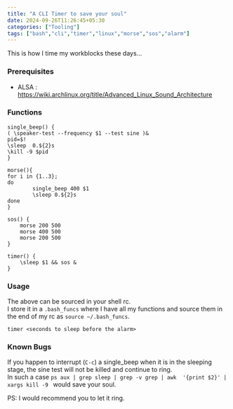 ```yaml
---
title: "A CLI Timer to save your soul"
date: 2024-09-26T11:26:45+05:30
categories: ["Tooling"]
tags: ["bash","cli","timer","linux","morse","sos","alarm"]
---
```


This is how I time my workblocks these days...  

### Prerequisites

 - ALSA : https://wiki.archlinux.org/title/Advanced_Linux_Sound_Architecture
 
 
### Functions

``` 
single_beep() {
( \speaker-test --frequency $1 --test sine )&
pid=$!
\sleep  0.${2}s
\kill -9 $pid
}

morse(){
for i in {1..3};
do
        single_beep 400 $1
        \sleep 0.${2}s
done
}

sos() {
    morse 200 500
    morse 400 500
    morse 200 500
}

timer() {
    \sleep $1 && sos &
}
```


### Usage

The above can be sourced in your shell rc.  
I store it in a `.bash_funcs` where I have all my functions and source them in the end of my rc as `source ~/.bash_funcs`.


``` 
timer <seconds to sleep before the alarm>
```

### Known Bugs

If you happen to interrupt (`C-c`) a single_beep when it is in the sleeping stage, the sine test will not be killed and continue to ring.  
In such a case `ps aux | grep sleep | grep -v grep | awk  '{print $2}' | xargs kill -9 `  would save your soul.

PS: I would recommend you to let it ring.  

